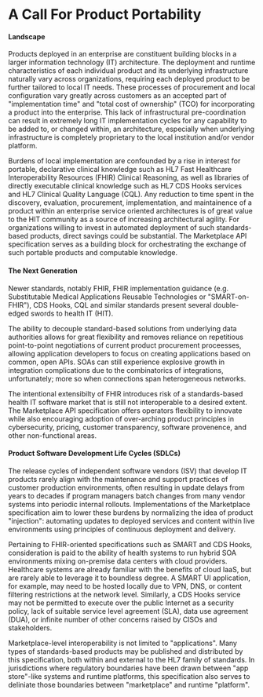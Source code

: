 # A Call For Product Portability

#### Landscape
Products deployed in an enterprise are constituent building blocks in a larger information technology (IT) architecture. The deployment and runtime characteristics of each individual product and its underlying infrastructure naturally vary across organizations, requiring each deployed product to be further tailored to local IT needs. These processes of procurement and local configuration vary greatly across customers as an accepted part of "implementation time" and "total cost of ownership" (TCO) for incorporating a product into the enterprise. This lack of infrastructural pre-coordination can result in extremely long IT implementation cycles for any capability to be added to, or changed within, an architecture, especially when underlying infrastructure is completely proprietary to the local institution and/or vendor platform.

Burdens of local implementation are confounded by a rise in interest for portable, declarative clinical knowledge such as HL7 Fast Healthcare Interoperability Resources (FHIR) Clinical Reasoning, as well as libraries of directly executable clinical knowledge such as HL7 CDS Hooks services and HL7 Clinical Quality Language (CQL). Any reduction to time spent in the discovery, evaluation, procurement, implementation, and maintainence of a product within an enterprise service oriented architectures is of great value to the HIT community as a source of increasing architectural agility. For organizations willing to invest in automated deployment of such standards-based products, direct savings could be substantial. The Marketplace API specification serves as a building block for orchestrating the exchange of such portable products and computable knowledge.

#### The Next Generation

Newer standards, notably FHIR, FHIR implementation guidance (e.g. Substitutable Medical Applications Reusable Technologies or "SMART-on-FHIR"), CDS Hooks, CQL and similar standards present several double-edged swords to health IT (HIT).

The ability to decouple standard-based solutions from underlying data authorities allows for great flexibility and removes reliance on repetitious point-to-point negotiations of current product procurement proceesses, allowing application developers to focus on creating applications based on common, open APIs. SOAs can still experience explosive growth in integration complications due to the combinatorics of integrations, unfortunately; more so when connections span heterogeneous networks.

The intentional extensibilty of FHIR introduces risk of a standards-based health IT software market that is still not interoperable to a desired extent. The Marketplace API specification offers operators flexibility to innovate while also encouraging adoption of over-arching product principles in cybersecurity, pricing, customer transparency, software provenence, and other non-functional areas.

#### Product Software Development Life Cycles (SDLCs)

 <!-- There are many tradeoffs in the continuum between monolithic and microservice architectural principles, and the exponential increase in potential touch points in highly decoupled architectures is not to be discounted. Further, d -->

The release cycles of independent software vendors (ISV) that develop IT products rarely align with the maintenance and support practices of customer production environments, often resulting in update delays from years to decades if program managers batch changes from many vendor systems into periodic internal rollouts. Implementations of the Marketplace specification aim to lower these burdens by normalizing the idea of product "injection": automating updates to deployed services and content within live environments using principles of continuous deployment and delivery.

Pertaining to FHIR-oriented specifications such as SMART and CDS Hooks, consideration is paid to the ability of health systems to run hybrid SOA environments mixing on-premise data centers with cloud providers. Healthcare systems are already familiar with the benefits of cloud IaaS, but are rarely able to leverage it to boundless degree. A SMART UI application, for example, may need to be hosted locally due to VPN, DNS, or content filtering restrictions at the network level. Similarly, a CDS Hooks service may not be permitted to execute over the public Internet as a security policy, lack of suitable service level agreement (SLA), data use agreement (DUA), or infinite number of other concerns raised by CISOs and stakeholders.

Marketplace-level interoperability is not limited to "applications". Many types of standards-based products may be published and distributed by this specification, both within and external to the HL7 family of standards. In jurisdictions where regulatory boundaries have been drawn between "app store"-like systems and runtime platforms, this specification also serves to deliniate those boundaries between "marketplace" and runtime "platform".
